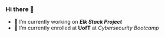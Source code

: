 ### Hi there 👋

- 🔭 I’m currently working on _**Elk Stack Project**_
- 🌱 I’m currently enrolled at **UofT** at _Cybersecurity Bootcamp_

<!--
**rrazumov-rrs/rrazumov-rrs** is a ✨ _special_ ✨ repository because its `README.md` (this file) appears on your GitHub profile.

Here are some ideas to get you started:

- 👯 I’m looking to collaborate on ...
- 🤔 I’m looking for help with ...
- 💬 Ask me about ...
- 📫 How to reach me: ...
- 😄 Pronouns: ...
- ⚡ Fun fact: ...
-->
